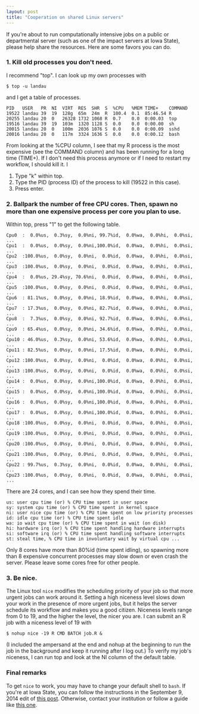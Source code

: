 ```yaml
---
layout: post
title: "Cooperation on shared Linux servers"
---
```


<p>If you're about to run computationally intensive jobs on a public or
departmental server
(such as one of the impact servers at Iowa State), please help share
the resources. Here are some favors you can do.</p>

<h3>1. Kill old processes you don't need.</h3>

<p>I recommend "top". I can look up my own processes with</p>
<pre><code>$ top -u landau
</code></pre>

<p>and I get a table of processes.</p>

<pre><code>PID   USER   PR  NI  VIRT  RES  SHR  S  %CPU   %MEM TIME+    COMMAND
19522 landau 39  19  128g  65m  24m  R  100.4  0.1  85:46.54 R
20255 landau 20  0   26328 1732 1068 R  0.7    0.0  0:00.03  top
19516 landau 39  19  103m  1320 1128 S  0.0    0.0  0:00.00  sh
20015 landau 20  0   100m  2036 1076 S  0.0    0.0  0:00.09  sshd
20016 landau 20  0   117m  3324 1636 S  0.0    0.0  0:00.12  bash
</code></pre>

<p>From looking at the %CPU column, I see that my R process
 is the most expensive (see the COMMAND column) and has been running
 for a long time (TIME+). If I don't need this process anymore
 or if I need to restart my workflow, I should kill it. I</p>

<ol>
<li>Type "k" within top.</li>
<li>Type the PID (process ID) of the process to kill (19522 in this case).</li>
<li>Press enter.</li>
</ol>

<h3>2. Ballpark the number of free CPU cores. Then, spawn no more than one expensive process per core you plan to use.</h3>

<p>Within top, press "1" to get the following table.</p>

<pre><code>Cpu0  :  0.0%us,  0.3%sy,  0.0%ni, 99.7%id,  0.0%wa,  0.0%hi,  0.0%si, ...
Cpu1  :  0.0%us,  0.0%sy,  0.0%ni,100.0%id,  0.0%wa,  0.0%hi,  0.0%si, ...
Cpu2  :100.0%us,  0.0%sy,  0.0%ni,  0.0%id,  0.0%wa,  0.0%hi,  0.0%si, ...
Cpu3  :100.0%us,  0.0%sy,  0.0%ni,  0.0%id,  0.0%wa,  0.0%hi,  0.0%si, ...
Cpu4  :  0.0%us, 29.4%sy, 70.6%ni,  0.0%id,  0.0%wa,  0.0%hi,  0.0%si, ...
Cpu5  :100.0%us,  0.0%sy,  0.0%ni,  0.0%id,  0.0%wa,  0.0%hi,  0.0%si, ...
Cpu6  : 81.1%us,  0.0%sy,  0.0%ni, 18.9%id,  0.0%wa,  0.0%hi,  0.0%si, ...
Cpu7  : 17.3%us,  0.0%sy,  0.0%ni, 82.7%id,  0.0%wa,  0.0%hi,  0.0%si, ...
Cpu8  :  7.3%us,  0.0%sy,  0.0%ni, 92.7%id,  0.0%wa,  0.0%hi,  0.0%si, ...
Cpu9  : 65.4%us,  0.0%sy,  0.0%ni, 34.6%id,  0.0%wa,  0.0%hi,  0.0%si, ...
Cpu10 : 46.0%us,  0.3%sy,  0.0%ni, 53.6%id,  0.0%wa,  0.0%hi,  0.0%si, ...
Cpu11 : 82.5%us,  0.0%sy,  0.0%ni, 17.5%id,  0.0%wa,  0.0%hi,  0.0%si, ...
Cpu12 :100.0%us,  0.0%sy,  0.0%ni,  0.0%id,  0.0%wa,  0.0%hi,  0.0%si, ...
Cpu13 :100.0%us,  0.0%sy,  0.0%ni,  0.0%id,  0.0%wa,  0.0%hi,  0.0%si, ...
Cpu14 :  0.0%us,  0.0%sy,  0.0%ni,100.0%id,  0.0%wa,  0.0%hi,  0.0%si, ...
Cpu15 :  0.0%us,  0.0%sy,  0.0%ni,100.0%id,  0.0%wa,  0.0%hi,  0.0%si, ...
Cpu16 :  0.0%us,  0.0%sy,  0.0%ni,100.0%id,  0.0%wa,  0.0%hi,  0.0%si, ...
Cpu17 :  0.0%us,  0.0%sy,  0.0%ni,100.0%id,  0.0%wa,  0.0%hi,  0.0%si, ...
Cpu18 :100.0%us,  0.0%sy,  0.0%ni,  0.0%id,  0.0%wa,  0.0%hi,  0.0%si, ...
Cpu19 :100.0%us,  0.0%sy,  0.0%ni,  0.0%id,  0.0%wa,  0.0%hi,  0.0%si, ...
Cpu20 :100.0%us,  0.0%sy,  0.0%ni,  0.0%id,  0.0%wa,  0.0%hi,  0.0%si, ...
Cpu21 :100.0%us,  0.0%sy,  0.0%ni,  0.0%id,  0.0%wa,  0.0%hi,  0.0%si, ...
Cpu22 : 99.7%us,  0.3%sy,  0.0%ni,  0.0%id,  0.0%wa,  0.0%hi,  0.0%si, ...
Cpu23 :100.0%us,  0.0%sy,  0.0%ni,  0.0%id,  0.0%wa,  0.0%hi,  0.0%si, ...
</code></pre>

<p>There are 24 cores, and I can see how they spend their time.</p>

<pre><code>us: user cpu time (or) % CPU time spent in user space
sy: system cpu time (or) % CPU time spent in kernel space
ni: user nice cpu time (or) % CPU time spent on low priority processes
id: idle cpu time (or) % CPU time spent idle
wa: io wait cpu time (or) % CPU time spent in wait (on disk)
hi: hardware irq (or) % CPU time spent handling hardware interrupts
si: software irq (or) % CPU time spent handling software interrupts
st: steal time, % CPU time in involuntary wait by virtual cpu ...
</code></pre>

<p>Only 8 cores have more than 80%id (time spent idling),
so spawning more than 8 expensive concurrent processes may slow down
or even crash the server. Please leave some cores free for other people.</p>

<h3>3. Be nice.</h3>

<p>The Linux tool <code>nice</code> modifies the scheduling priority of your job so that
 more urgent jobs can work around it. Setting a high niceness level slows down
 your work in the presence of more urgent jobs, but it helps the server schedule
 its workflow and makes you a good citizen. Niceness levels range from 0 to 19,
 and the higher the level, the nicer you are. I can submit an R job with a
 niceness level of 19 with</p>

<pre><code>$ nohup nice -19 R CMD BATCH job.R &
</code></pre>

<p>(I included the ampersand at the end and nohup at the beginning to run the job
in the background and keep it running after I log out.) To verify my job's niceness,
I can run top and look at the NI column of the default table.</p>

<h3>Final remarks</h3>

<p>To get <code>nice</code> to work, you may have to change your default
shell to <code>bash</code>. If you're at Iowa State, you can follow
the instructions in the September 9, 2014 edit of <a href="http://wlandau.github.io/2013/08/13/Rversion">
this post</a>. Otherwise, contact your institution or follow a guide like
<a href="http://stackoverflow.com/questions/13046192/changing-default-shell-in-linux">
this one</a>.</p>
